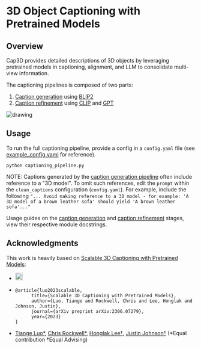 # 3D Object Captioning with Pretrained Models

## Overview
Cap3D provides detailed descriptions of 3D objects by leveraging pretrained models in captioning, alignment, and LLM to consolidate multi-view information.

The captioning pipelines is composed of two parts:
1. [Caption generation](generate_captions.py) using [BLIP2](https://github.com/salesforce/LAVIS/tree/main/projects/blip2)
2. [Caption refinement](clean_captions.py) using [CLIP](https://github.com/openai/CLIP) and [GPT](https://github.com/openai/openai-python)

<img src="teaser.png" alt="drawing">

## Usage
To run the full captioning pipeline, provide a config in a `config.yaml` file (see [example_config.yaml](example_config.yaml) for reference).
```
python captioning_pipeline.py 
```
NOTE: Captions generated by the [caption generation pipeline](generate_captions.py) often include reference to a "3D model".
To omit such references, edit the `prompt` within the `clean_captions` configuration (`config.yaml`).
For example, include the following `"... Avoid making reference to a 3D model - for example: 'A 3D model of a brown leather sofa' should yield 'A brown leather sofa'..."`

Usage guides on the [caption generation](generate_captions.py) and [caption refinement](clean_captions.py) stages, view their respective module docstrings.

## Acknowledgments
This work is heavily based on [Scalable 3D Captioning with Pretrained Models](https://arxiv.org/abs//2306.07279):
* <a href="https://cap3d-um.github.io/"><img src="https://img.shields.io/static/v1?label=Project&message=Website&color=red" height=20.5></a>
* ```
  @article{luo2023scalable,
        title={Scalable 3D Captioning with Pretrained Models},
        author={Luo, Tiange and Rockwell, Chris and Lee, Honglak and Johnson, Justin},
        journal={arXiv preprint arXiv:2306.07279},
        year={2023}
  }
  ```
* [Tiange Luo*](https://tiangeluo.github.io/), [Chris Rockwell*](https://crockwell.github.io), [Honglak Lee†](https://web.eecs.umich.edu/~honglak/), [Justin Johnson†](https://web.eecs.umich.edu/~justincj) (*Equal contribution    †Equal Advising)